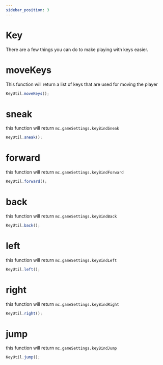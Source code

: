 ```yaml
---
sidebar_position: 3
---
```


# Key

There are a few things you can do to make playing with keys easier.

# moveKeys

This function will return a list of keys that are used for moving the player

```js
KeyUtil.moveKeys();
```

# sneak

this function will return `mc.gameSettings.keyBindSneak`

```js
KeyUtil.sneak();
```

# forward

this function will return `mc.gameSettings.keyBindForward`

```js
KeyUtil.forward();
```

# back

this function will return `mc.gameSettings.keyBindBack`

```js
KeyUtil.back();
```

# left

this function will return `mc.gameSettings.keyBindLeft`

```js
KeyUtil.left();
```

# right

this function will return `mc.gameSettings.keyBindRight`

```js
KeyUtil.right();
```

# jump

this function will return `mc.gameSettings.keyBindJump`

```js
KeyUtil.jump();
```